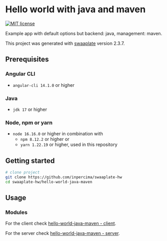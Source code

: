 # Hello world with java and maven

[![MIT license](https://img.shields.io/badge/license-MIT-blue.svg)](./LICENSE.md)

Example app with default options but backend: java, management: maven.

This project was generated with [swaaplate](https://github.com/inpercima/swaaplate) version 2.3.7.

## Prerequisites

### Angular CLI

* `angular-cli 14.1.0` or higher

### Java

* `jdk 17` or higher

### Node, npm or yarn

* `node 16.16.0` or higher in combination with
  * `npm 8.12.2` or higher or
  * `yarn 1.22.19` or higher, used in this repository

## Getting started

```bash
# clone project
git clone https://github.com/inpercima/swaaplate-hw
cd swaaplate-hw/hello-world-java-maven
```

## Usage

### Modules

For the client check [hello-world-java-maven - client](./client).

For the server check [hello-world-java-maven - server](./server).
